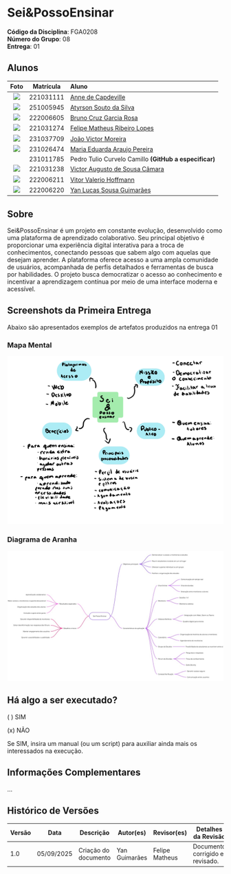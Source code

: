 # Sei&PossoEnsinar

**Código da Disciplina**: FGA0208<br>
**Número do Grupo**: 08<br>
**Entrega**: 01<br>

## Alunos

| Foto | Matrícula | Aluno |
| :---: | :---: | :--- |
| <img src="https://github.com/nanecapde.png" width="100"/> | 221031111 | [Anne de Capdeville](https://github.com/nanecapde) |
| <img src="https://github.com/Atyrson.png" width="100"/> | 251005945 | [Atyrson Souto da Silva](https://github.com/Atyrson) |
| <img src="https://github.com/Brunocrzz.png" width="100"/> | 222006605 | [Bruno Cruz Garcia Rosa](https://github.com/Brunocrzz) |
| <img src="https://github.com/femathrl0.png" width="100"/> | 221031274 | [Felipe Matheus Ribeiro Lopes](https://github.com/femathri0) |
| <img src="https://github.com/joaofmoreiraa.png" width="100"/> | 231037709 | [João Victor Moreira](https://github.com/joaofmoreiraa) |
| <img src="https://github.com/maaduh.png" width="100"/> | 231026474 | [Maria Eduarda Araujo Pereira](https://github.com/maaduh) |
| | 231011785 | Pedro Tulio Curvelo Camillo **(GitHub a especificar)** |
| <img src="https://github.com/victorcamaraa.png" width="100"/> | 221031238 | [Victor Augusto de Sousa Câmara](https://github.com/victorcamaraa) |
| <img src="https://github.com/vitor-hoffmann.png" width="100"/> | 222006211 | [Vitor Valerio Hoffmann](https://github.com/vitor-hoffmann) |
| <img src="https://github.com/yanzin00.png" width="100"/> | 222006220 | [Yan Lucas Sousa Guimarães](https://github.com/yanzin00) |

## Sobre 
Sei&PossoEnsinar é um projeto em constante evolução, desenvolvido como uma plataforma de aprendizado colaborativo. Seu principal objetivo é proporcionar uma experiência digital interativa para a troca de conhecimentos, conectando pessoas que sabem algo com aquelas que desejam aprender. A plataforma oferece acesso a uma ampla comunidade de usuários, acompanhada de perfis detalhados e ferramentas de busca por habilidades. O projeto busca democratizar o acesso ao conhecimento e incentivar a aprendizagem contínua por meio de uma interface moderna e acessível. 

## Screenshots da Primeira Entrega
Abaixo são apresentados exemplos de artefatos produzidos na entrega 01
### Mapa Mental
![Mapa mental](https://github.com/UnBArqDsw2025-2-Turma01/2025.2-T01-G8_Sei-PossoEnsinar_Entrega_01/blob/main/docs/Base/imagens/MapaMentalMaria.jpg?raw=true)

### Diagrama de Aranha
![Diagrama de Aranha](https://github.com/UnBArqDsw2025-2-Turma01/2025.2-T01-G8_Sei-PossoEnsinar_Entrega_01/blob/main/docs/Base/imagens/MapaMentalVictor.jpg?raw=true)


## Há algo a ser executado?

( ) SIM

(x) NÃO

Se SIM, insira um manual (ou um script) para auxiliar ainda mais os interessados na execução.

## Informações Complementares 
...

## Histórico de Versões

| Versão | Data       | Descrição           | Autor(es)                | Revisor(es)       | Detalhes da Revisão               |
|--------|------------|---------------------|--------------------------|-------------------|-----------------------------------|
| 1.0    | 05/09/2025 | Criação do documento| Yan Guimarães | Felipe Matheus| Documento corrigido e revisado.    |